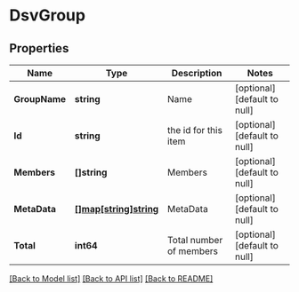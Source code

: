 # DsvGroup

## Properties
Name | Type | Description | Notes
------------ | ------------- | ------------- | -------------
**GroupName** | **string** | Name | [optional] [default to null]
**Id** | **string** | the id for this item | [optional] [default to null]
**Members** | **[]string** | Members | [optional] [default to null]
**MetaData** | [**[]map[string]string**](map.md) | MetaData | [optional] [default to null]
**Total** | **int64** | Total number of members | [optional] [default to null]

[[Back to Model list]](../README.md#documentation-for-models) [[Back to API list]](../README.md#documentation-for-api-endpoints) [[Back to README]](../README.md)


